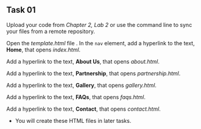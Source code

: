 ## Task 01
Upload your code from *Chapter 2, Lab 2* or use the command line to sync your files from a remote repository.  

Open the *template.html* file . In the `nav` element, add a hyperlink to the text, **Home**, that opens *index.html*. 

Add a hyperlink to the text, **About Us**, that opens *about.html*. 

Add a hyperlink to the text, **Partnership**, that opens   *partnership.html*. 

Add a hyperlink to the text, **Gallery**, that opens *gallery.html*. 

Add a hyperlink to the text, **FAQs**, that opens *faqs.html*.

Add a hyperlink to the text, **Contact**, that opens *contact.html*.

- You will create these HTML files in later tasks.

